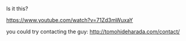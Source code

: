 Is it this?

https://www.youtube.com/watch?v=71Zd3mWuxaY

you could try contacting the guy: http://tomohideharada.com/contact/
